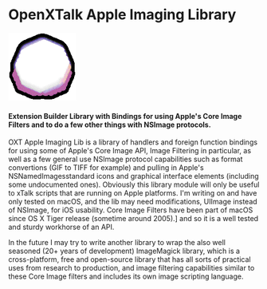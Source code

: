# OpenXTalk Apple Imaging Library
![OXTAnimation](images/OXT_animated1.gif)

#### Extension Builder Library with Bindings for using Apple's Core Image Filters and to do a few other things with NSImage protocols.

OXT Apple Imaging Lib is a library of handlers and foreign function bindings for using some of Apple's Core Image API, Image Filtering in particular, as  well as a few general use NSImage protocol capabilities such as format convertions (GIF to TIFF for example) and pulling in Apple's NSNamedImagesstandard icons and graphical interface elements (including some undocumented ones). Obviously this library module will only be useful to xTalk scripts that are running on Apple platforms. I'm writing on and have only tested on macOS, and the lib may need modifications, UIImage instead of NSImage, for iOS usability. Core Image Filters have been part of macOS since OS X Tiger release (sometime around 2005).] and so it is a well tested and sturdy workhorse of an API.

In the future I may try to write another library to wrap the also well seasoned (20+ years of development) ImageMagick library, which is a cross-platform, free and open-source library that has all sorts of practical uses from research to production, and image filtering capabilities similar to these Core Image filters and includes its own image scripting language.
